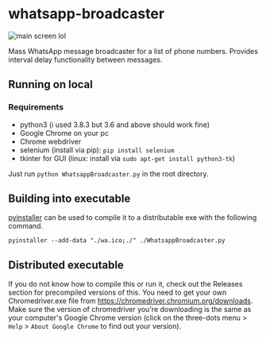 # whatsapp-broadcaster

![main screen lol](https://i.imgur.com/EN2krD7.jpg)

Mass WhatsApp message broadcaster for a list of phone numbers. Provides interval delay functionality between messages.

## Running on local
### Requirements

- python3 (i used 3.8.3 but 3.6 and above should work fine)
- Google Chrome on your pc
- Chrome webdriver
- selenium (install via pip): `pip install selenium`
- tkinter for GUI (linux: install via `sudo apt-get install python3-tk`)

Just run `python WhatsappBroadcaster.py` in the root directory.

## Building into executable

[pyinstaller](https://www.pyinstaller.org/) can be used to compile it to a distributable exe with the following command.

```
pyinstaller --add-data "./wa.ico;./" ./WhatsappBroadcaster.py
```

## Distributed executable

If you do not know how to compile this or run it, check out the Releases section for precompiled versions of this. You need to get your own Chromedriver.exe file from https://chromedriver.chromium.org/downloads. Make sure the version of chromedriver you're downloading is the same as your computer's Google Chrome version (click on the three-dots menu > `Help` > `About Google Chrome` to find out your version).



